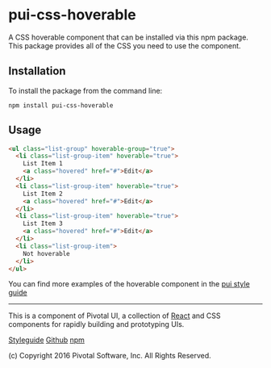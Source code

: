 # pui-css-hoverable

A CSS hoverable component that can be installed via this npm package.
This package provides all of the CSS you need to use the component.



## Installation

To install the package from the command line:

```
npm install pui-css-hoverable
```

## Usage

```html
<ul class="list-group" hoverable-group="true">
  <li class="list-group-item" hoverable="true">
    List Item 1
    <a class="hovered" href="#">Edit</a>
  </li>
  <li class="list-group-item" hoverable="true">
    List Item 2
    <a class="hovered" href="#">Edit</a>
  </li>
  <li class="list-group-item" hoverable="true">
    List Item 3
    <a class="hovered" href="#">Edit</a>
  </li>
  <li class="list-group-item">
    Not hoverable
  </li>
</ul>
```


You can find more examples of the hoverable component in the [pui style guide](http://styleguide.pivotal.io/)


*****************************************

This is a component of Pivotal UI, a collection of [React](https://facebook.github.io/react/) and CSS components for rapidly building and prototyping UIs.

[Styleguide](http://styleguide.pivotal.io)
[Github](https://github.com/pivotal-cf/pivotal-ui)
[npm](https://www.npmjs.com/browse/keyword/pivotal%20ui%20modularized)

(c) Copyright 2016 Pivotal Software, Inc. All Rights Reserved.

